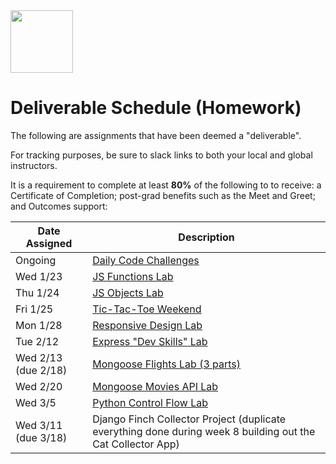 <img src="https://i.imgur.com/2y0Lyzy.png" height="100">

# Deliverable Schedule (Homework)

The following are assignments that have been deemed a "deliverable".

For tracking purposes, be sure to slack links to both your local and global instructors.

It is a requirement to complete at least **80%** of the following to to receive: a Certificate of Completion; post-grad benefits such as the Meet and Greet; and Outcomes support:

|Date Assigned|Description|
|---|---|
|Ongoing|[Daily Code Challenges](https://git.generalassemb.ly/WDI-CC/WDI-CC-6/tree/master/resources/daily-code-challenges)|
|Wed 1/23|[JS Functions Lab](https://git.generalassemb.ly/WDI-CC/WDI-CC-6/tree/master/work/w01/d2/04-js-functions-lab)|
|Thu 1/24|[JS Objects Lab](https://git.generalassemb.ly/WDI-CC/WDI-CC-6/tree/master/work/w01/d3/04-js-objects-lab)|
|Fri 1/25|[Tic-Tac-Toe Weekend](https://git.generalassemb.ly/WDI-CC/WDI-CC-6/blob/master/work/w01/d4/tic-tac-toe-weekend.md)|
|Mon 1/28|[Responsive Design Lab](https://git.generalassemb.ly/WDI-CC/WDI-CC-6/blob/master/work/w02/d1/04-responsive-design-lab.md)|
|Tue 2/12|[Express "Dev Skills" Lab](https://git.generalassemb.ly/WDI-CC/WDI-CC-6/blob/master/work/w04/d2/04-dev-skills-lab-part-2.md)|
|Wed 2/13 (due 2/18)|[Mongoose Flights Lab (3 parts)](https://git.generalassemb.ly/WDI-CC/WDI-CC-6/blob/master/work/w04/d5/02-04-mongoose-flights-lab-part-3.md)|
|Wed 2/20|[Mongoose Movies API Lab](https://git.generalassemb.ly/WDI-CC/WDI-CC-6/tree/master/work/w05/d2/04-producing-api-lab)|
|Wed 3/5|[Python Control Flow Lab](https://git.generalassemb.ly/WDI-CC/WDI-CC-6/blob/master/work/w07/d2/03-04-control-flow-lab/control-flow-lab.md)|
|Wed 3/11 (due 3/18)|Django Finch Collector Project (duplicate everything done during week 8 building out the Cat Collector App)|



